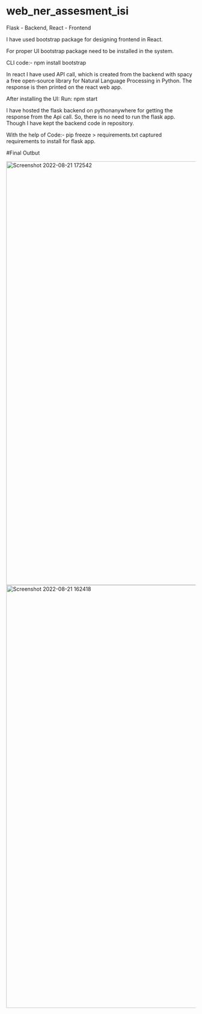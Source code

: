 # web_ner_assesment_isi

Flask - Backend, 
React - Frontend

I have used bootstrap package for designing frontend in React.

For proper UI bootstrap package need to be installed in the system.

CLI code:- npm install bootstrap

In react I have used API call, which is created from the backend with spacy a free open-source library for Natural Language Processing in Python. The response is then printed on the react web app.

After installing the UI: 
Run: npm start

I have hosted the flask backend on pythonanywhere for getting the response from the Api call. So, there is no need to run the flask app. Though I have kept the backend code in repository.


With the help of  Code:- pip freeze > requirements.txt captured requirements to install for flask app.

#Final Outbut

<img width="1128" alt="Screenshot 2022-08-21 172542" src="https://user-images.githubusercontent.com/48359593/185845760-8de2ac1d-0217-43f5-9d16-a16dc9d7e61b.png">
<img width="1126" alt="Screenshot 2022-08-21 162418" src="https://user-images.githubusercontent.com/48359593/185845767-54abca99-b6b9-4d9c-9201-07d035ae6cbd.png">
